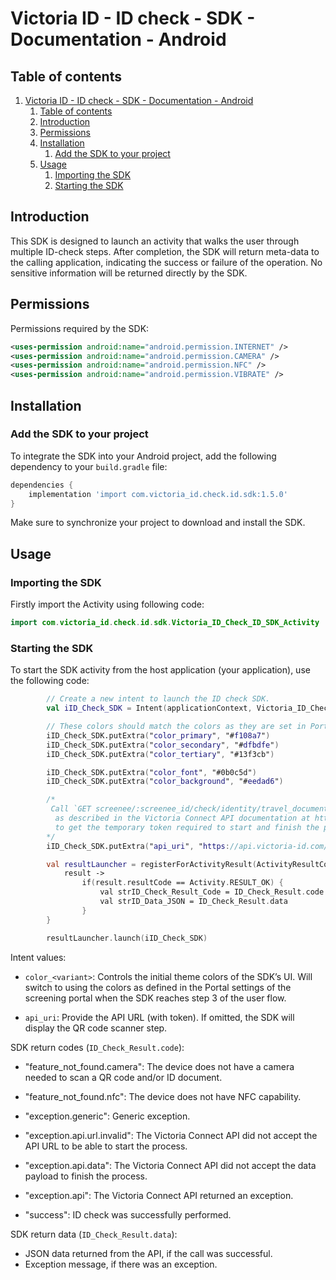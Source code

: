 # Victoria ID - ID check - SDK - Documentation - Android

## Table of contents

1. [Victoria ID - ID check - SDK - Documentation - Android](#victoria-id---id-check---sdk---documentation---android)
   1. [Table of contents](#table-of-contents)
   2. [Introduction](#introduction)
   3. [Permissions](#permissions)
   4. [Installation](#installation)
      1. [Add the SDK to your project](#add-the-sdk-to-your-project)
   5. [Usage](#usage)
      1. [Importing the SDK](#importing-the-sdk)
      2. [Starting the SDK](#starting-the-sdk)


## Introduction

This SDK is designed to launch an activity that walks the user through multiple ID-check steps. After completion, the SDK will return meta-data to the calling application, indicating the success or failure of the operation. No sensitive information will be returned directly by the SDK.


## Permissions

Permissions required by the SDK:

```xml
<uses-permission android:name="android.permission.INTERNET" />
<uses-permission android:name="android.permission.CAMERA" />
<uses-permission android:name="android.permission.NFC" />
<uses-permission android:name="android.permission.VIBRATE" />
```


## Installation

### Add the SDK to your project

To integrate the SDK into your Android project, add the following dependency to your `build.gradle` file:

```gradle
dependencies {
    implementation 'import com.victoria_id.check.id.sdk:1.5.0'
}
```

Make sure to synchronize your project to download and install the SDK.


## Usage

### Importing the SDK

Firstly import the Activity using following code:

```kotlin
import com.victoria_id.check.id.sdk.Victoria_ID_Check_ID_SDK_Activity
```


### Starting the SDK

To start the SDK activity from the host application (your application), use the following code:

```kotlin
        // Create a new intent to launch the ID check SDK.
        val iID_Check_SDK = Intent(applicationContext, Victoria_ID_Check_ID_SDK_Activity::class.java)

        // These colors should match the colors as they are set in Portal settings of the screening portal.
        iID_Check_SDK.putExtra("color_primary", "#f108a7")
        iID_Check_SDK.putExtra("color_secondary", "#dfbdfe")
        iID_Check_SDK.putExtra("color_tertiary", "#13f3cb")

        iID_Check_SDK.putExtra("color_font", "#0b0c5d")
        iID_Check_SDK.putExtra("color_background", "#eedad6")

        /*
         Call `GET screenee/:screenee_id/check/identity/travel_document/text_chip_certificate/token/` from your API
          as described in the Victoria Connect API documentation at https://doc.api.victoria-id.com/#1f481ddb-3547-4c17-8ec4-e47dfd47fb71
          to get the temporary token required to start and finish the process by sending the ID data back to the Victoria Connect API.
        */
        iID_Check_SDK.putExtra("api_uri", "https://api.victoria-id.com/screenee/:screenee_id/check/identity/travel_document/text_chip_certificate/?domain=example.victoria-id.com&token=<token>")

        val resultLauncher = registerForActivityResult(ActivityResultContracts.StartActivityForResult()) {
            result ->
                if(result.resultCode == Activity.RESULT_OK) {
                    val strID_Check_Result_Code = ID_Check_Result.code
                    val strID_Data_JSON = ID_Check_Result.data
                }
        }

        resultLauncher.launch(iID_Check_SDK)
```


Intent values:

* `color_<variant>`: Controls the initial theme colors of the SDK’s UI. Will switch to using the colors as defined in the Portal settings of the screening portal when the SDK reaches step 3 of the user flow.

* `api_uri`: Provide the API URL (with token). If omitted, the SDK will display the QR code scanner step.


SDK return codes (`ID_Check_Result.code`):

* "feature_not_found.camera": The device does not have a camera needed to scan a QR code and/or ID document.
* "feature_not_found.nfc": The device does not have NFC capability.

* "exception.generic": Generic exception.
* "exception.api.url.invalid": The Victoria Connect API did not accept the API URL to be able to start the process.
* "exception.api.data": The Victoria Connect API did not accept the data payload to finish the process.
* "exception.api": The Victoria Connect API returned an exception.

* "success": ID check was successfully performed.


SDK return data (`ID_Check_Result.data`):

* JSON data returned from the API, if the call was successful.
* Exception message, if there was an exception.
